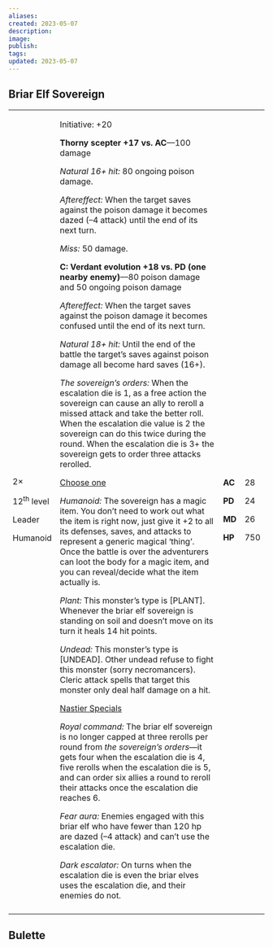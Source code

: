 ```yaml
---
aliases: 
created: 2023-05-07
description: 
image: 
publish: 
tags: 
updated: 2023-05-07
---
```


## Briar Elf Sovereign

<table>
<colgroup>
<col style="width: 16%" />
<col style="width: 71%" />
<col style="width: 5%" />
<col style="width: 6%" />
</colgroup>
<tbody>
<tr class="odd">
<td><p>2×</p>
<p>12<sup>th</sup> level</p>
<p>Leader</p>
<p>Humanoid</p></td>
<td><p>Initiative: +20</p>
<p><strong>Thorny scepter +17 vs. AC</strong>—100 damage</p>
<p><em>Natural 16+ hit:</em> 80 ongoing poison damage.</p>
<p><em>Aftereffect:</em> When the target saves against the poison damage
it becomes dazed (–4 attack) until the end of its next turn.</p>
<p><em>Miss:</em> 50 damage.</p>
<p><strong>C: Verdant evolution +18 vs. PD (one nearby
enemy)</strong>—80 poison damage and 50 ongoing poison damage</p>
<p><em>Aftereffect:</em> When the target saves against the poison damage
it becomes confused until the end of its next turn.</p>
<p><em>Natural 18+ hit:</em> Until the end of the battle the target’s
saves against poison damage all become hard saves (16+).</p>
<p><em>The sovereign’s orders:</em> When the escalation die is 1, as a
free action the sovereign can cause an ally to reroll a missed attack
and take the better roll. When the escalation die value is 2 the
sovereign can do this twice during the round. When the escalation die is
3+ the sovereign gets to order three attacks rerolled.</p>
<p><u>Choose one</u></p>
<p><em>Humanoid:</em> The sovereign has a magic item. You don’t need to
work out what the item is right now, just give it +2 to all its
defenses, saves, and attacks to represent a generic magical ‘thing’.
Once the battle is over the adventurers can loot the body for a magic
item, and you can reveal/decide what the item actually is.</p>
<p><em>Plant:</em> This monster’s type is [PLANT]. Whenever the briar
elf sovereign is standing on soil and doesn’t move on its turn it heals
14 hit points.</p>
<p><em>Undead:</em> This monster’s type is [UNDEAD]. Other undead refuse
to fight this monster (sorry necromancers). Cleric attack spells that
target this monster only deal half damage on a hit.</p>
<p><u>Nastier Specials</u></p>
<p><em>Royal command:</em> The briar elf sovereign is no longer capped
at three rerolls per round from <em>the sovereign’s orders</em>—it gets
four when the escalation die is 4, five rerolls when the escalation die
is 5, and can order six allies a round to reroll their attacks once the
escalation die reaches 6.</p>
<p><em>Fear aura:</em> Enemies engaged with this briar elf who have
fewer than 120 hp are dazed (–4 attack) and can’t use the escalation
die.</p>
<p><em>Dark escalator:</em> On turns when the escalation die is even the
briar elves uses the escalation die, and their enemies do not.</p></td>
<td><p><strong>AC</strong></p>
<p><strong>PD</strong></p>
<p><strong>MD</strong></p>
<p><strong>HP</strong></p></td>
<td><p>28</p>
<p>24</p>
<p>26</p>
<p>750</p></td>
</tr>
<tr class="even">
<td></td>
<td></td>
<td></td>
<td></td>
</tr>
</tbody>
</table>

## Bulette